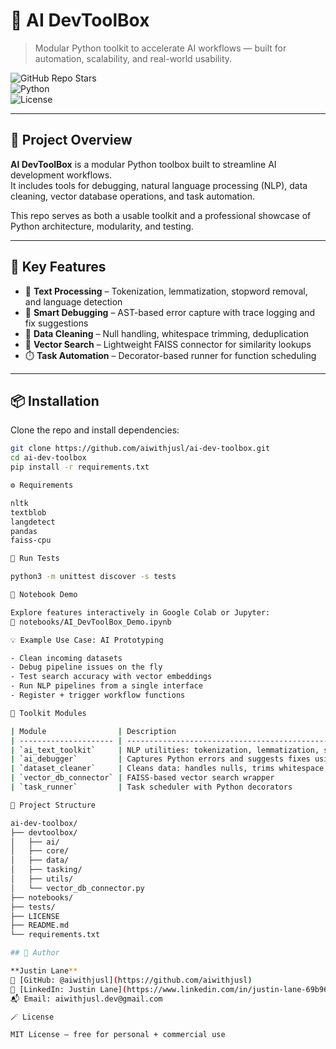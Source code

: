 # 🧠 AI DevToolBox

> Modular Python toolkit to accelerate AI workflows — built for automation, scalability, and real-world usability.

![GitHub Repo Stars](https://img.shields.io/github/stars/aiwithjusl/ai-dev-toolbox?style=social)  
![Python](https://img.shields.io/badge/Python-3.10%2B-blue)  
![License](https://img.shields.io/github/license/aiwithjusl/ai-dev-toolbox)

---

## 🚀 Project Overview

**AI DevToolBox** is a modular Python toolbox built to streamline AI development workflows.  
It includes tools for debugging, natural language processing (NLP), data cleaning, vector database operations, and task automation.

This repo serves as both a usable toolkit and a professional showcase of Python architecture, modularity, and testing.

---

## 🔧 Key Features

- 🧠 **Text Processing** – Tokenization, lemmatization, stopword removal, and language detection  
- 🐞 **Smart Debugging** – AST-based error capture with trace logging and fix suggestions  
- 🧹 **Data Cleaning** – Null handling, whitespace trimming, deduplication  
- 🧭 **Vector Search** – Lightweight FAISS connector for similarity lookups  
- ⏱️ **Task Automation** – Decorator-based runner for function scheduling  

---

## 📦 Installation

Clone the repo and install dependencies:

```bash
git clone https://github.com/aiwithjusl/ai-dev-toolbox.git
cd ai-dev-toolbox
pip install -r requirements.txt

⚙️ Requirements

nltk  
textblob  
langdetect  
pandas  
faiss-cpu

🧪 Run Tests

python3 -m unittest discover -s tests

📓 Notebook Demo

Explore features interactively in Google Colab or Jupyter:
📍 notebooks/AI_DevToolBox_Demo.ipynb

💡 Example Use Case: AI Prototyping

- Clean incoming datasets
- Debug pipeline issues on the fly
- Test search accuracy with vector embeddings
- Run NLP pipelines from a single interface
- Register + trigger workflow functions

🧰 Toolkit Modules

| Module                | Description                                                                      |
| --------------------- | -------------------------------------------------------------------------------- |
| `ai_text_toolkit`     | NLP utilities: tokenization, lemmatization, stopword removal, language detection |
| `ai_debugger`         | Captures Python errors and suggests fixes using AST + trace logs                 |
| `dataset_cleaner`     | Cleans data: handles nulls, trims whitespace, removes duplicates                 |
| `vector_db_connector` | FAISS-based vector search wrapper                                                |
| `task_runner`         | Task scheduler with Python decorators                                            |

📁 Project Structure

ai-dev-toolbox/
├── devtoolbox/
│   ├── ai/
│   ├── core/
│   ├── data/
│   ├── tasking/
│   ├── utils/
│   └── vector_db_connector.py
├── notebooks/
├── tests/
├── LICENSE
├── README.md
└── requirements.txt

## 👤 Author

**Justin Lane**  
🔗 [GitHub: @aiwithjusl](https://github.com/aiwithjusl)  
🔗 [LinkedIn: Justin Lane](https://www.linkedin.com/in/justin-lane-69b960219)  
📬 Email: aiwithjusl.dev@gmail.com

🪄 License

MIT License – free for personal + commercial use
